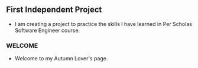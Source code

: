 ## First Independent Project
- I am creating a project to practice the skills I have learned in Per Scholas Software Engineer course.

### WELCOME
- Welcome to my Autumn Lover's page.

